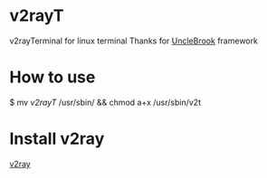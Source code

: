 # v2rayT
v2rayTerminal for linux terminal
Thanks for <a href="https://github.com/UncleBrook/v2rayT">UncleBrook</a> framework

# How to use
$ mv *v2rayT* /usr/sbin/ && chmod a+x /usr/sbin/v2t

# Install v2ray
<a href="https://www.v2ray.com/en/welcome/install.html">v2ray</a> 
